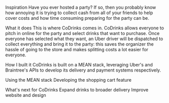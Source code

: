 Inspiration
Have you ever hosted a party? If so, then you probably know how annoying it is trying to collect cash from all of your friends to help cover costs and how time consuming preparing for the party can be.

What it does
This is where CoDrinks comes in. CoDrinks allows everyone to pitch in online for the party and select drinks that want to purchase. Once everyone has selected what they want, an Uber driver will be dispatched to collect everything and bring it to the party: this saves the organizer the hassle of going to the store and makes splitting costs a lot easier for everyone.

How I built it
CoDrinks is built on a MEAN stack, leveraging Uber's and Braintree's APIs to develop its delivery and payment systems respectively.

Using the MEAN stack
Developing the shopping cart feature

What's next for CoDrinks
Expand drinks to broader delivery
Improve website and design
